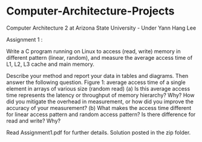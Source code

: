 # Computer-Architecture-Projects
Computer Architecture 2 at Arizona State University - Under Yann Hang Lee


Assignment 1 : 

Write a C program running on Linux to access (read, write) memory in different pattern (linear, random),
and measure the average access time of L1, L2, L3 cache and main memory.

Describe your method and report your data in tables and diagrams. 
Then answer the following question.
Figure 1: average access time of a single element in arrays of various size (random read)
(a) Is this average access time represents the latency or throughput of memory hierarchy? Why? How did
you mitigate the overhead in measurement, or how did you improve the accuracy of your measurement?
(b) What makes the access time different for linear access pattern and random access pattern? Is there
difference for read and write? Why?

Read Assignment1.pdf for further details.
Solution posted in the zip folder.
